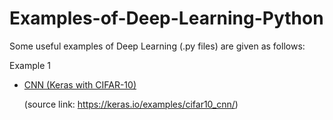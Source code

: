 # Examples-of-Deep-Learning-Python
Some useful examples of Deep Learning (.py files) are given as follows:

Example 1
- [CNN (Keras with CIFAR-10)](https://github.com/Mickey0521/Examples-of-Deep-Learning-Python/blob/master/Keras_CIFAR-10_CNN.py)

  (source link: https://keras.io/examples/cifar10_cnn/)
